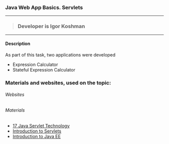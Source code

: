 ### Java Web App Basics. Servlets
-------------------
>### Developer is Igor Koshman
***

#### Description

As part of this task, two applications were developed

- Expression Calculator
- Stateful Expression Calculator

### Materials and websites, used on the topic:

###### Websites



###### Materials

- [17 Java Servlet Technology](https://docs.oracle.com/javaee/7/tutorial/servlets.htm) 
- [Introduction to Servlets](https://metanit.com/java/javaee/4.1.php) 
- [Introduction to Java EE](https://javarush.ru/groups/posts/2637-vvedenie-v-java-ee)

